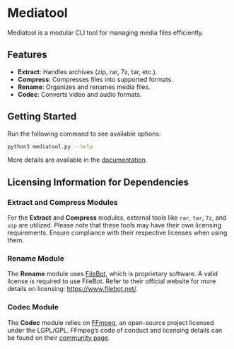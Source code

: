# Mediatool

Mediatool is a modular CLI tool for managing media files efficiently.

## Features
- **Extract**: Handles archives (zip, rar, 7z, tar, etc.).
- **Compress**: Compresses files into supported formats.
- **Rename**: Organizes and renames media files.
- **Codec**: Converts video and audio formats.

## Getting Started
Run the following command to see available options:
```bash
python3 mediatool.py --help
```

More details are available in the [documentation](./docs/MANUAL/manpage.md).

## Licensing Information for Dependencies

### Extract and Compress Modules
For the **Extract** and **Compress** modules, external tools like `rar`, `tar`, `7z`, and `uip` are utilized. Please note that these tools may have their own licensing requirements. Ensure compliance with their respective licenses when using them.

### Rename Module
The **Rename** module uses [FileBot](https://www.filebot.net/), which is proprietary software. A valid license is required to use FileBot. Refer to their official website for more details on licensing: https://www.filebot.net/.

### Codec Module
The **Codec** module relies on [FFmpeg](https://ffmpeg.org/community.html#CodeOfConduct), an open-source project licensed under the LGPL/GPL. FFmpeg’s code of conduct and licensing details can be found on their [community page](https://ffmpeg.org/community.html#CodeOfConduct).

